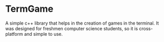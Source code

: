# TermGame
A simple c++ library that helps in the creation of games in the terminal. It was designed for freshmen computer science students, so it is cross-platform and simple to use.

